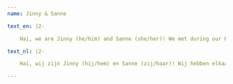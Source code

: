 ```yaml
---
name: Jinny & Sanne

text_en: |2-

    Hai, we are Jinny (he/him) and Sanne (she/her)! We met during our KMG (introductory group) in 2022. We were both new members at the time, and over the following months we got to know each other better. Then we eventually went to Outsite parties and activities, for example the barevening on Thursday! Before the barevening, the two of us also like to ‘dine’ together. During our dinner we will go through all the Hugo flavors to find the most tasty one (so far 'green' is first place). We enjoy these activities so much that we both joined various committees! Our favorites are (even though it is a difficult choice) OUTcamp (Sanne) and the Owee committee (Jinny). We also became close over our mutual crush on handsome squidward, and really enjoy matching our outfits! That’s all about us, Hakuna Matata!

text_nl: |2-

    Hai, wij zijn Jinny (hij/hem) en Sanne (zij/haar)! Wij hebben elkaar ontmoet tijdens onze KMG (kennismakingsgroep) in 2022. We waren allebei toen nog nieuwe leden, en in de daaropvolgende maanden hebben we elkaar steeds beter leren kennen. Toen zijn we uiteindelijk ook naar feesten en activiteiten gegaan van Outsite, bijvoorbeeld de baravond op donderdag! Ook vinden we het leuk om vóór de baravond met zijn tweeën te ‘dineren’. Tijdens ons diner gaan wij alle smaken Hugo langs om de beste te vinden (tot nu toe staat ‘groen’ op nummer één). Wij vinden deze activiteiten zó leuk dat wij beiden deelnemen aan verschillende commissies! Onze favorieten zijn (ook al is dat moeilijk te kiezen) OUTcamp (Sanne) en de OWee commissie (Jinny). Verder zijn wij close geworden over onze gemeenschappelijke crush op handsome squidward en vinden wij het super leuk om onze outfits te laten matchen! Tot zover over ons, Hakuna Matata!

---
```

